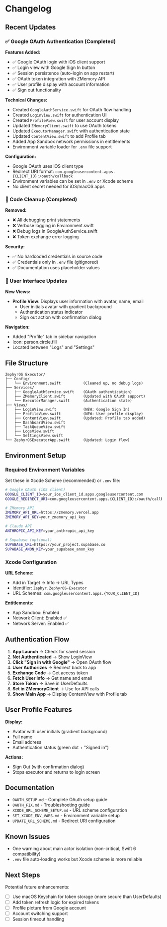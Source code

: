# Changelog

## Recent Updates

### ✅ Google OAuth Authentication (Completed)

**Features Added:**
- ✅ Google OAuth login with iOS client support
- ✅ Login view with Google Sign In button
- ✅ Session persistence (auto-login on app restart)
- ✅ OAuth token integration with ZMemory API
- ✅ User profile display with account information
- ✅ Sign out functionality

**Technical Changes:**
- Created `GoogleAuthService.swift` for OAuth flow handling
- Created `LoginView.swift` for authentication UI
- Created `ProfileView.swift` for user account display
- Updated `ZMemoryClient.swift` to use OAuth tokens
- Updated `ExecutorManager.swift` with authentication state
- Updated `ContentView.swift` to add Profile tab
- Added App Sandbox network permissions in entitlements
- Environment variable loader for `.env` file support

**Configuration:**
- Google OAuth uses iOS client type
- Redirect URI format: `com.googleusercontent.apps.{CLIENT_ID}:/oauth/callback`
- Environment variables can be set in `.env` or Xcode scheme
- No client secret needed for iOS/macOS apps

### 🧹 Code Cleanup (Completed)

**Removed:**
- ❌ All debugging print statements
- ❌ Verbose logging in Environment.swift
- ❌ Debug logs in GoogleAuthService.swift
- ❌ Token exchange error logging

**Security:**
- ✅ No hardcoded credentials in source code
- ✅ Credentials only in `.env` file (gitignored)
- ✅ Documentation uses placeholder values

### 📱 User Interface Updates

**New Views:**
- **Profile View**: Displays user information with avatar, name, email
  - User initials avatar with gradient background
  - Authentication status indicator
  - Sign out action with confirmation dialog

**Navigation:**
- Added "Profile" tab in sidebar navigation
- Icon: person.circle.fill
- Located between "Logs" and "Settings"

## File Structure

```
ZephyrOS Executor/
├── Config/
│   └── Environment.swift          (Cleaned up, no debug logs)
├── Services/
│   ├── GoogleAuthService.swift    (OAuth authentication)
│   ├── ZMemoryClient.swift        (Updated with OAuth support)
│   └── ExecutorManager.swift      (Authentication state)
├── Views/
│   ├── LoginView.swift            (NEW: Google Sign In)
│   ├── ProfileView.swift          (NEW: User profile display)
│   ├── ContentView.swift          (Updated: Profile tab added)
│   ├── DashboardView.swift
│   ├── TaskQueueView.swift
│   ├── LogsView.swift
│   └── SettingsView.swift
└── ZephyrOSExecutorApp.swift      (Updated: Login flow)
```

## Environment Setup

### Required Environment Variables

Set these in Xcode Scheme (recommended) or `.env` file:

```bash
# Google OAuth (iOS client)
GOOGLE_CLIENT_ID=your_ios_client_id.apps.googleusercontent.com
GOOGLE_REDIRECT_URI=com.googleusercontent.apps.{CLIENT_ID}:/oauth/callback

# ZMemory API
ZMEMORY_API_URL=https://zmemory.vercel.app
ZMEMORY_API_KEY=your_zmemory_api_key

# Claude API
ANTHROPIC_API_KEY=your_anthropic_api_key

# Supabase (optional)
SUPABASE_URL=https://your_project.supabase.co
SUPABASE_ANON_KEY=your_supabase_anon_key
```

### Xcode Configuration

**URL Scheme:**
- Add in Target → Info → URL Types
- Identifier: `Zephyr.ZephyrOS-Executor`
- URL Schemes: `com.googleusercontent.apps.{YOUR_CLIENT_ID}`

**Entitlements:**
- App Sandbox: Enabled
- Network Client: Enabled ✅
- Network Server: Enabled ✅

## Authentication Flow

1. **App Launch** → Check for saved session
2. **Not Authenticated** → Show LoginView
3. **Click "Sign in with Google"** → Open OAuth flow
4. **User Authorizes** → Redirect back to app
5. **Exchange Code** → Get access token
6. **Fetch User Info** → Get name and email
7. **Store Token** → Save in UserDefaults
8. **Set in ZMemoryClient** → Use for API calls
9. **Show Main App** → Display ContentView with Profile tab

## User Profile Features

**Display:**
- Avatar with user initials (gradient background)
- Full name
- Email address
- Authentication status (green dot + "Signed in")

**Actions:**
- Sign Out (with confirmation dialog)
- Stops executor and returns to login screen

## Documentation

- `OAUTH_SETUP.md` - Complete OAuth setup guide
- `OAUTH_FIX.md` - Troubleshooting guide
- `XCODE_URL_SCHEME_SETUP.md` - URL scheme configuration
- `SET_XCODE_ENV_VARS.md` - Environment variable setup
- `UPDATE_URL_SCHEME.md` - Redirect URI configuration

## Known Issues

- One warning about main actor isolation (non-critical, Swift 6 compatibility)
- `.env` file auto-loading works but Xcode scheme is more reliable

## Next Steps

Potential future enhancements:
- [ ] Use macOS Keychain for token storage (more secure than UserDefaults)
- [ ] Add token refresh logic for expired tokens
- [ ] Profile picture from Google account
- [ ] Account switching support
- [ ] Session timeout handling
